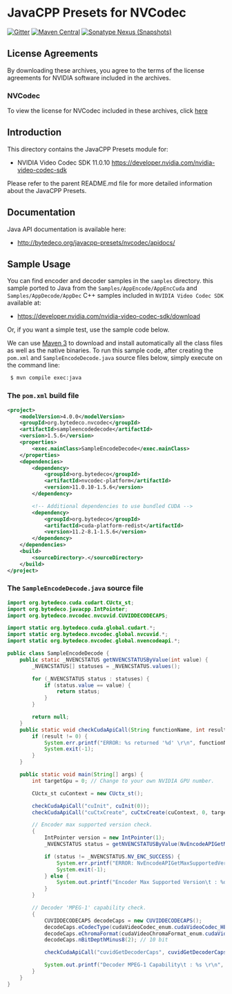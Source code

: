 JavaCPP Presets for NVCodec
============================

[![Gitter](https://badges.gitter.im/bytedeco/javacpp.svg)](https://gitter.im/bytedeco/javacpp) [![Maven Central](https://maven-badges.herokuapp.com/maven-central/org.bytedeco/nvcodec/badge.svg)](https://maven-badges.herokuapp.com/maven-central/org.bytedeco/nvcodec) [![Sonatype Nexus (Snapshots)](https://img.shields.io/nexus/s/https/oss.sonatype.org/org.bytedeco/nvcodec.svg)](http://bytedeco.org/builds/)

License Agreements
------------------
By downloading these archives, you agree to the terms of the license agreements for NVIDIA software included in the archives.

### NVCodec
To view the license for NVCodec included in these archives, click [here](https://docs.nvidia.com/video-technologies/video-codec-sdk/license/)


Introduction
------------
This directory contains the JavaCPP Presets module for:

 * NVIDIA Video Codec SDK 11.0.10  https://developer.nvidia.com/nvidia-video-codec-sdk

Please refer to the parent README.md file for more detailed information about the JavaCPP Presets.


Documentation
-------------
Java API documentation is available here:

 * http://bytedeco.org/javacpp-presets/nvcodec/apidocs/


Sample Usage
------------
You can find encoder and decoder samples in the `samples` directory. this sample ported to Java from the `Samples/AppEncode/AppEncCuda` and `Samples/AppDecode/AppDec` C++ samples included in `NVIDIA Video Codec SDK` available at:

 * https://developer.nvidia.com/nvidia-video-codec-sdk/download

Or, if you want a simple test, use the sample code below.

We can use [Maven 3](http://maven.apache.org/) to download and install automatically all the class files as well as the native binaries. To run this sample code, after creating the `pom.xml` and `SampleEncodeDecode.java` source files below, simply execute on the command line:
```bash
 $ mvn compile exec:java
```

### The `pom.xml` build file
```xml
<project>
    <modelVersion>4.0.0</modelVersion>
    <groupId>org.bytedeco.nvcodec</groupId>
    <artifactId>sampleencodedecode</artifactId>
    <version>1.5.6</version>
    <properties>
        <exec.mainClass>SampleEncodeDecode</exec.mainClass>
    </properties>
    <dependencies>
        <dependency>
            <groupId>org.bytedeco</groupId>
            <artifactId>nvcodec-platform</artifactId>
            <version>11.0.10-1.5.6</version>
        </dependency>

        <!-- Additional dependencies to use bundled CUDA -->
        <dependency>
            <groupId>org.bytedeco</groupId>
            <artifactId>cuda-platform-redist</artifactId>
            <version>11.2-8.1-1.5.6</version>
        </dependency>
    </dependencies>
    <build>
        <sourceDirectory>.</sourceDirectory>
    </build>
</project>
```

### The `SampleEncodeDecode.java` source file
```java
import org.bytedeco.cuda.cudart.CUctx_st;
import org.bytedeco.javacpp.IntPointer;
import org.bytedeco.nvcodec.nvcuvid.CUVIDDECODECAPS;

import static org.bytedeco.cuda.global.cudart.*;
import static org.bytedeco.nvcodec.global.nvcuvid.*;
import static org.bytedeco.nvcodec.global.nvencodeapi.*;

public class SampleEncodeDecode {
    public static _NVENCSTATUS getNVENCSTATUSByValue(int value) {
        _NVENCSTATUS[] statuses = _NVENCSTATUS.values();

        for (_NVENCSTATUS status : statuses) {
            if (status.value == value) {
                return status;
            }
        }

        return null;
    }
    public static void checkCudaApiCall(String functionName, int result) {
        if (result != 0) {
            System.err.printf("ERROR: %s returned '%d' \r\n", functionName, result);
            System.exit(-1);
        }
    }

    public static void main(String[] args) {
        int targetGpu = 0; // Change to your own NVIDIA GPU number.

        CUctx_st cuContext = new CUctx_st();

        checkCudaApiCall("cuInit", cuInit(0));
        checkCudaApiCall("cuCtxCreate", cuCtxCreate(cuContext, 0, targetGpu));

        // Encoder max supported version check.
        {
            IntPointer version = new IntPointer(1);
            _NVENCSTATUS status = getNVENCSTATUSByValue(NvEncodeAPIGetMaxSupportedVersion(version));

            if (status != _NVENCSTATUS.NV_ENC_SUCCESS) {
                System.err.printf("ERROR: NvEncodeAPIGetMaxSupportedVersion returned '%s' \r\n", status.toString());
                System.exit(-1);
            } else {
                System.out.printf("Encoder Max Supported Version\t : %d \r\n", version.get());
            }
        }

        // Decoder 'MPEG-1' capability check.
        {
            CUVIDDECODECAPS decodeCaps = new CUVIDDECODECAPS();
            decodeCaps.eCodecType(cudaVideoCodec_enum.cudaVideoCodec_HEVC.value);
            decodeCaps.eChromaFormat(cudaVideoChromaFormat_enum.cudaVideoChromaFormat_420.value);
            decodeCaps.nBitDepthMinus8(2); // 10 bit

            checkCudaApiCall("cuvidGetDecoderCaps", cuvidGetDecoderCaps(decodeCaps));

            System.out.printf("Decoder MPEG-1 Capability\t : %s \r\n", (decodeCaps.bIsSupported() != 0));
        }
    }
}
```
